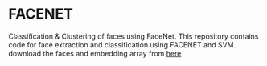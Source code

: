 # FACENET
Classification &amp; Clustering of faces using FaceNet.
This repository contains code for face extraction and classification using FACENET and SVM.
download the faces and embedding array from [here](https://drive.google.com/drive/folders/1jDw5lui7ru3s4Xv9CRFkZfHFdm3j6Jgm?usp=sharing)
